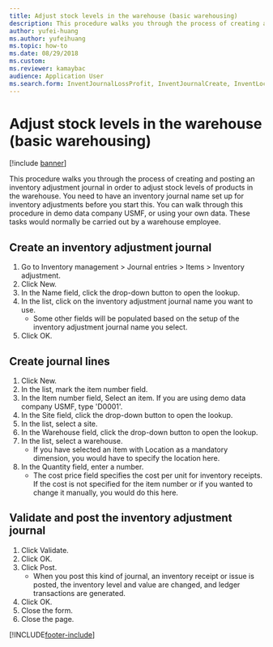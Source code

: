 ```yaml
--- 
title: Adjust stock levels in the warehouse (basic warehousing)
description: This procedure walks you through the process of creating and posting an inventory adjustment journal in order to adjust stock levels of products in the warehouse.
author: yufei-huang
ms.author: yufeihuang
ms.topic: how-to
ms.date: 08/29/2018
ms.custom:
ms.reviewer: kamaybac   
audience: Application User  
ms.search.form: InventJournalLossProfit, InventJournalCreate, InventLocationIdLookup 
---
```


# Adjust stock levels in the warehouse (basic warehousing)

[!include [banner](../../includes/banner.md)]

This procedure walks you through the process of creating and posting an inventory adjustment journal in order to adjust stock levels of products in the warehouse. You need to have an inventory journal name set up for inventory adjustments before you start this. You can walk through this procedure in demo data company USMF, or using your own data. These tasks would normally be carried out by a warehouse employee.


## Create an inventory adjustment journal
1. Go to Inventory management > Journal entries > Items > Inventory adjustment.
2. Click New.
3. In the Name field, click the drop-down button to open the lookup.
4. In the list, click on the inventory adjustment journal name you want to use.
    * Some other fields will be populated based on the setup of the inventory adjustment journal name you select.  
5. Click OK.

## Create journal lines
1. Click New.
2. In the list, mark the item number field.
3. In the Item number field, Select an item. If you are using demo data company USMF, type 'D0001'.
4. In the Site field, click the drop-down button to open the lookup.
5. In the list, select a site.
6. In the Warehouse field, click the drop-down button to open the lookup.
7. In the list, select a warehouse.
    * If you have selected an item with Location as a mandatory dimension, you would have to specify the location here.  
8. In the Quantity field, enter a number.
    * The cost price field specifies the cost per unit for inventory receipts. If the cost is not specified for the item number or if you wanted to change it manually, you would do this here.  

## Validate and post the inventory adjustment journal
1. Click Validate.
2. Click OK.
3. Click Post.
    * When you post this kind of journal, an inventory receipt or issue is posted, the inventory level and value are changed, and ledger transactions are generated.  
4. Click OK.
5. Close the form.
6. Close the page.



[!INCLUDE[footer-include](../../../includes/footer-banner.md)]